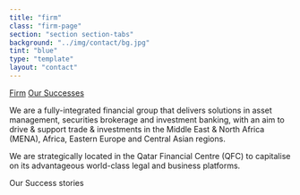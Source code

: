 ```yaml
---
title: "firm"
class: "firm-page"
section: "section section-tabs"
background: "../img/contact/bg.jpg"
tint: "blue"
type: "template"
layout: "contact"
---
```

<div class="container">
  <div class="card">  
    <div class="row">
      <div class="col-sm-2 nav-col">
        <div class="nav flex-column nav-pills" id="v-pills-tab" role="tablist" aria-orientation="vertical">
          <a class="nav-link nav-link-card active" id="v-pills-firm-tab" data-toggle="pill" href="#v-pills-firm" role="tab" aria-controls="v-pills-firm" aria-selected="true">Firm</a>
          <a class="nav-link nav-link-card" id="v-pills-success-tab" data-toggle="pill" href="#v-pills-success" role="tab" aria-controls="v-pills-success" aria-selected="false">Our Successes</a>
        </div>
      </div>
      <div class="col-sm-10">
        <div class="tab-content" id="v-pills-tabContent">  
          <div class="tab-pane fade show active" id="v-pills-firm" role="tabpanel" aria-labelledby="v-pills-firm-tab">       
            <p>
              We are a fully-integrated financial group that delivers solutions in asset management, securities brokerage and investment banking, with an aim to drive & support trade & investments in the Middle East & North Africa (MENA), Africa, Eastern Europe and Central Asian regions.
            </p>
            <p>
              We are strategically located in the Qatar Financial Centre (QFC) to capitalise on its advantageous world-class legal and business platforms.
            </p>
        </div>
        <div class="tab-pane fade" id="v-pills-success" role="tabpanel" aria-labelledby="v-pills-success-tab">
            <p>
              Our Success stories
            </p>     
        </div>
        </div>
      </div>
    </div>
  </div>
</div>
